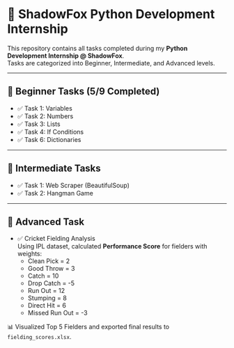 # 🐍 ShadowFox Python Development Internship

This repository contains all tasks completed during my **Python Development Internship @ ShadowFox**.  
Tasks are categorized into Beginner, Intermediate, and Advanced levels.

---

## 🔰 Beginner Tasks (5/9 Completed)
- ✅ Task 1: Variables
- ✅ Task 2: Numbers
- ✅ Task 3: Lists
- ✅ Task 4: If Conditions
- ✅ Task 6: Dictionaries

---

## 🧠 Intermediate Tasks
- ✅ Task 1: Web Scraper (BeautifulSoup)
- ✅ Task 2: Hangman Game

---

## 🔬 Advanced Task
- ✅ Cricket Fielding Analysis  
  Using IPL dataset, calculated **Performance Score** for fielders with weights:
  - Clean Pick = 2  
  - Good Throw = 3  
  - Catch = 10  
  - Drop Catch = -5  
  - Run Out = 12  
  - Stumping = 8  
  - Direct Hit = 6  
  - Missed Run Out = -3  

📊 Visualized Top 5 Fielders and exported final results to `fielding_scores.xlsx`.

